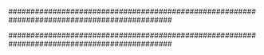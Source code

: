 #############################################################################################

#############################################################################################
